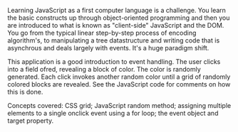 Learning JavaScript as a first computer language is a challenge. You learn the basic constructs up through object-oriented programming and then you are introduced to what is known as "client-side" JavaScript and the DOM. You go from the typical linear step-by-step process of encoding algorithm's, to manipulating a tree datastructure and writing code that is asynchrous and deals largely with events. It's a huge paradigm shift.

This application is a good introduction to event handling. The user clicks into a field ofred, revealing a block of color. The color is randomly generated. Each click invokes another random color until a grid of randomly colored blocks are revealed. See the JavaScript code for comments on how this is done.

Concepts covered: CSS grid; JavaScript random method; assigning multiple elements to a single onclick event using a for loop; the event object and target property.
